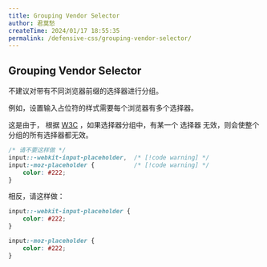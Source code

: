 ```yaml
---
title: Grouping Vendor Selector
author: 君莫愁
createTime: 2024/01/17 18:55:35
permalink: /defensive-css/grouping-vendor-selector/
---
```


## Grouping Vendor Selector

不建议对带有不同浏览器前缀的选择器进行分组。

例如，设置输入占位符的样式需要每个浏览器有多个选择器。

这是由于， 根据 [W3C](https://www.w3.org/TR/selectors/#grouping) ，如果选择器分组中，有某一个
选择器 无效，则会使整个分组的所有选择器都无效。

```css
/* 请不要这样做 */
input::-webkit-input-placeholder,  /* [!code warning] */
input:-moz-placeholder {           /* [!code warning] */
    color: #222;
}
```

相反，请这样做：

```css
input::-webkit-input-placeholder {
    color: #222;
}

input:-moz-placeholder {
    color: #222;
}
```
